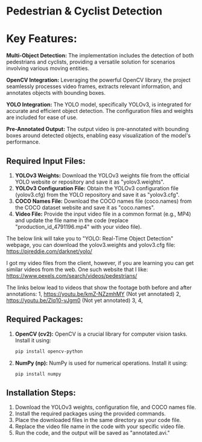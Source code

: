 # Pedestrian & Cyclist Detection

# Key Features:

**Multi-Object Detection:**
The implementation includes the detection of both pedestrians and cyclists, providing a versatile solution for scenarios involving various moving entities.

**OpenCV Integration:** 
Leveraging the powerful OpenCV library, the project seamlessly processes video frames, extracts relevant information, and annotates objects with bounding boxes.

**YOLO Integration:**
The YOLO model, specifically YOLOv3, is integrated for accurate and efficient object detection. The configuration files and weights are included for ease of use.

**Pre-Annotated Output:**
 The output video is pre-annotated with bounding boxes around detected objects, enabling easy visualization of the model's performance.

## Required Input Files:
1. **YOLOv3 Weights:** Download the YOLOv3 weights file from the official YOLO website or repository and save it as "yolov3.weights".
2. **YOLOv3 Configuration File:** Obtain the YOLOv3 configuration file (yolov3.cfg) from the YOLO repository and save it as "yolov3.cfg".
3. **COCO Names File:** Download the COCO names file (coco.names) from the COCO dataset website and save it as "coco.names".
4. **Video File:** Provide the input video file in a common format (e.g., MP4) and update the file name in the code (replace "production_id_4791196.mp4" with your video file).

The below link will take you to "YOLO: Real-Time Object Detection" webpage, you can download the yolov3.weights and yolov3.cfg file:
https://pjreddie.com/darknet/yolo/
 
I got my video files from the client, however, if you are learning you can get similar videos from the web. One such website that I like: https://www.pexels.com/search/videos/pedestrians/

The links below lead to videos that show the footage both before and after annotations:
1, https://youtu.be/kmZ-NZzmhMY (Not yet annotated)
2, https://youtu.be/Zlq10-vJgm0 (Not yet annotated)
3, 
4, 

## Required Packages:
1. **OpenCV (cv2):** OpenCV is a crucial library for computer vision tasks. Install it using:
   ```bash
   pip install opencv-python
   
2. **NumPy (np):**  NumPy is used for numerical operations. Install it using:
   ```bash
   pip install numpy

## Installation Steps:
1. Download the YOLOv3 weights, configuration file, and COCO names file.
2. Install the required packages using the provided commands.
3. Place the downloaded files in the same directory as your code file.
4. Replace the video file name in the code with your specific video file.
5. Run the code, and the output will be saved as "annotated.avi."
